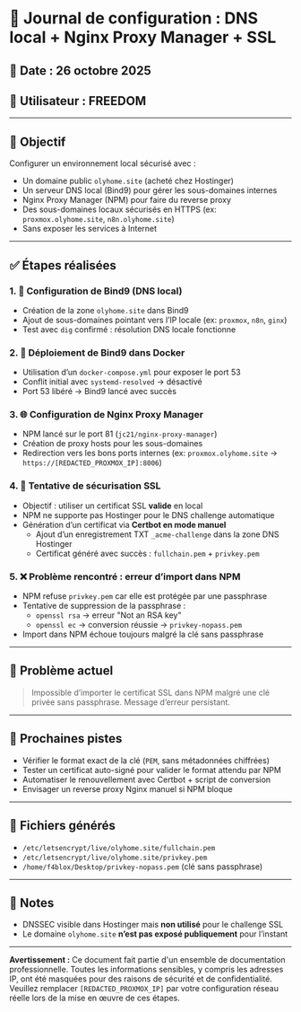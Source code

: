 # 🧾 Journal de configuration : DNS local + Nginx Proxy Manager + SSL

## 📅 Date : 26 octobre 2025
## 👤 Utilisateur : FREEDOM

---

## 🧠 Objectif

Configurer un environnement local sécurisé avec :
- Un domaine public `olyhome.site` (acheté chez Hostinger)
- Un serveur DNS local (Bind9) pour gérer les sous-domaines internes
- Nginx Proxy Manager (NPM) pour faire du reverse proxy
- Des sous-domaines locaux sécurisés en HTTPS (ex: `proxmox.olyhome.site`, `n8n.olyhome.site`)
- Sans exposer les services à Internet

---

## ✅ Étapes réalisées

### 1. 🧱 Configuration de Bind9 (DNS local)
- Création de la zone `olyhome.site` dans Bind9
- Ajout de sous-domaines pointant vers l’IP locale (ex: `proxmox`, `n8n`, `ginx`)
- Test avec `dig` confirmé : résolution DNS locale fonctionne

### 2. 🐳 Déploiement de Bind9 dans Docker
- Utilisation d’un `docker-compose.yml` pour exposer le port 53
- Conflit initial avec `systemd-resolved` → désactivé
- Port 53 libéré → Bind9 lancé avec succès

### 3. 🌐 Configuration de Nginx Proxy Manager
- NPM lancé sur le port 81 (`jc21/nginx-proxy-manager`)
- Création de proxy hosts pour les sous-domaines
- Redirection vers les bons ports internes (ex: `proxmox.olyhome.site` → `https://[REDACTED_PROXMOX_IP]:8006`)

### 4. 🔐 Tentative de sécurisation SSL
- Objectif : utiliser un certificat SSL **valide** en local
- NPM ne supporte pas Hostinger pour le DNS challenge automatique
- Génération d’un certificat via **Certbot en mode manuel**
  - Ajout d’un enregistrement TXT `_acme-challenge` dans la zone DNS Hostinger
  - Certificat généré avec succès : `fullchain.pem` + `privkey.pem`

### 5. ❌ Problème rencontré : erreur d’import dans NPM
- NPM refuse `privkey.pem` car elle est protégée par une passphrase
- Tentative de suppression de la passphrase :
  - `openssl rsa` → erreur "Not an RSA key"
  - `openssl ec` → conversion réussie → `privkey-nopass.pem`
- Import dans NPM échoue toujours malgré la clé sans passphrase

---

## 🧨 Problème actuel

> Impossible d’importer le certificat SSL dans NPM malgré une clé privée sans passphrase. Message d’erreur persistant.

---

## 📌 Prochaines pistes

- Vérifier le format exact de la clé (`PEM`, sans métadonnées chiffrées)
- Tester un certificat auto-signé pour valider le format attendu par NPM
- Automatiser le renouvellement avec Certbot + script de conversion
- Envisager un reverse proxy Nginx manuel si NPM bloque

---

## 📁 Fichiers générés

- `/etc/letsencrypt/live/olyhome.site/fullchain.pem`
- `/etc/letsencrypt/live/olyhome.site/privkey.pem`
- `/home/f4blox/Desktop/privkey-nopass.pem` (clé sans passphrase)

---

## 🧠 Notes

- DNSSEC visible dans Hostinger mais **non utilisé** pour le challenge SSL
- Le domaine `olyhome.site` **n’est pas exposé publiquement** pour l’instant

---
**Avertissement :** Ce document fait partie d'un ensemble de documentation professionnelle. Toutes les informations sensibles, y compris les adresses IP, ont été masquées pour des raisons de sécurité et de confidentialité. Veuillez remplacer `[REDACTED_PROXMOX_IP]` par votre configuration réseau réelle lors de la mise en œuvre de ces étapes.